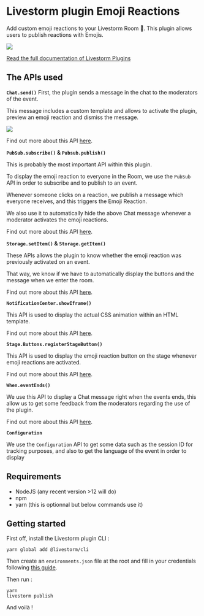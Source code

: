 # Livestorm plugin Emoji Reactions

Add custom emoji reactions to your Livestorm Room 🥳.
This plugin allows users to publish reactions with Emojis.

<img src="https://livestorm-ireland-plugin-assets.s3-eu-west-1.amazonaws.com/ad72c8e9-f268-456f-8d52-20bb59005b44/animation.gif">

[Read the full documentation of Livestorm Plugins](https://github.com/livestorm/livestorm-plugin)

## The APIs used

**`Chat.send()`**
First, the plugin sends a message in the chat to the moderators of the event.

This message includes a custom template and allows to activate the plugin, preview an emoji reaction and dismiss the message.

<img src="https://d33v4339jhl8k0.cloudfront.net/docs/assets/57b4bd36c697917de37ce375/images/6082f714f8c0ef2d98df5a5b/file-9c0l54jk2j.png">

Find out more about this API [here](https://developers.livestorm.co/docs/chat).

**`PubSub.subscribe()` & `Pubsub.publish()`**

This is probably the most important API within this plugin. 

To display the emoji reaction to everyone in the Room, we use the `PubSub` API in order to subscribe and to publish to an event.

Whenever someone clicks on a reaction, we publish a message which everyone receives, and this triggers the Emoji Reaction.

We also use it to automatically hide the above Chat message whenever a moderator activates the emoji reactions.

Find out more about this API [here](https://developers.livestorm.co/docs/pubsub).

**`Storage.setItem()` & `Storage.getItem()`**

These APIs allows the plugin to know whether the emoji reaction was previously activated on an event. 

That way, we know if we have to automatically display the buttons and the message when we enter the room.

Find out more about this API [here](https://developers.livestorm.co/docs/storage).

**`NotificationCenter.showIframe()`**

This API is used to display the actual CSS animation within an HTML template.

Find out more about this API [here](https://developers.livestorm.co/docs/notificationcenter).

**`Stage.Buttons.registerStageButton()`**

This API is used to display the emoji reaction button on the stage whenever emoji reactions are activated.

Find out more about this API [here](https://developers.livestorm.co/docs/stage).

**`When.eventEnds()`**

We use this API to display a Chat message right when the events ends, this allow us to get some feedback from the moderators regarding the use of the plugin.

Find out more about this API [here](https://developers.livestorm.co/docs/when).

**`Configuration`**

We use the `Configuration` API to get some data such as the session ID for tracking purposes, and also to get the language of the event in order to display 




## Requirements

- NodeJS (any recent version >12 will do)
- npm
- yarn (this is optionnal but below commands use it)

## Getting started

First off, install the Livestorm plugin CLI : 

```
yarn global add @livestorm/cli
```

Then create an `environments.json` file at the root and fill in your credentials following [this guide](https://developers.livestorm.co/docs/managing-environments).

Then run :
```
yarn
livestorm publish
```

And voilà !